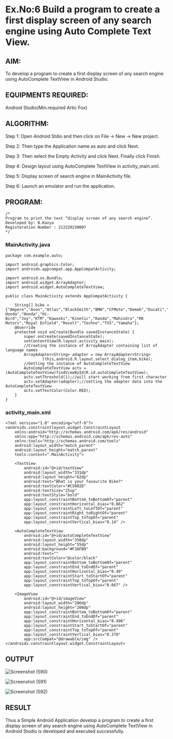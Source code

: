 # Ex.No:6 Build a program to create a first display screen of any search engine using Auto Complete Text View.
## AIM:
To develop a program to create a first display screen of any search engine using AutoComplete TextView in Android Studio.

## EQUIPMENTS REQUIRED:
Android Studio(Min.required Artic Fox)

## ALGORITHM:
Step 1: Open Android Stdio and then click on File -> New -> New project.

Step 2: Then type the Application name as auto and click Next.

Step 3: Then select the Empty Activity and click Next. Finally click Finish.

Step 4: Design layout using AutoComplete TextView in activity_main.xml.

Step 5: Display screen of search engine in MainActivity file.

Step 6: Launch an emulator and run the application.

## PROGRAM:
```
/*
Program to print the text “display screen of any search engine”.
Developed by: B.Kavya
Registeration Number : 212220230007
*/
```

### MainActivity.java
```
package com.example.auto;

import android.graphics.Color;
import androidx.appcompat.app.AppCompatActivity;

import android.os.Bundle;
import android.widget.ArrayAdapter;
import android.widget.AutoCompleteTextView;

public class MainActivity extends AppCompatActivity {

    String[] bike ={"Ampere","Avon","Atlas","BlackSmith","BMW","CFMoto","Demak","Ducati","EBike","Evolet","GenXt","Hero","Hero Honda","Honda","Hi-Bird","Joy","KTM","Kawaski","Kinetic","Kanda","Mahindra","RK Motors","Royal Enfield","Revolt","Techno","TVS","Yamaha"};
    @Override
    protected void onCreate(Bundle savedInstanceState) {
        super.onCreate(savedInstanceState);
        setContentView(R.layout.activity_main);
        //Creating the instance of ArrayAdapter containing list of language names
        ArrayAdapter<String> adapter = new ArrayAdapter<String>
                (this,android.R.layout.select_dialog_item,bike);
        //Getting the instance of AutoCompleteTextView
        AutoCompleteTextView actv =  (AutoCompleteTextView)findViewById(R.id.autoCompleteTextView);
        actv.setThreshold(1);//will start working from first character
        actv.setAdapter(adapter);//setting the adapter data into the AutoCompleteTextView
        actv.setTextColor(Color.RED);
    }
}
```

### activity_main.xml
```
<?xml version="1.0" encoding="utf-8"?>
<androidx.constraintlayout.widget.ConstraintLayout
    xmlns:android="http://schemas.android.com/apk/res/android"
    xmlns:app="http://schemas.android.com/apk/res-auto"
    xmlns:tools="http://schemas.android.com/tools"
    android:layout_width="match_parent"
    android:layout_height="match_parent"
    tools:context=".MainActivity">

    <TextView
        android:id="@+id/textView"
        android:layout_width="331dp"
        android:layout_height="62dp"
        android:text="What is your favourite Bike?"
        android:textColor="#C5082D"
        android:textSize="25sp"
        android:textStyle="bold"
        app:layout_constraintBottom_toBottomOf="parent"
        app:layout_constraintHorizontal_bias="0.662"
        app:layout_constraintLeft_toLeftOf="parent"
        app:layout_constraintRight_toRightOf="parent"
        app:layout_constraintTop_toTopOf="parent"
        app:layout_constraintVertical_bias="0.14" />

    <AutoCompleteTextView
        android:id="@+id/autoCompleteTextView"
        android:layout_width="358dp"
        android:layout_height="55dp"
        android:background="#F3AFB9"
        android:text=""
        android:textColor="@color/black"
        app:layout_constraintBottom_toBottomOf="parent"
        app:layout_constraintEnd_toEndOf="parent"
        app:layout_constraintHorizontal_bias="0.49"
        app:layout_constraintStart_toStartOf="parent"
        app:layout_constraintTop_toTopOf="parent"
        app:layout_constraintVertical_bias="0.667" />

    <ImageView
        android:id="@+id/imageView"
        android:layout_width="286dp"
        android:layout_height="200dp"
        app:layout_constraintBottom_toBottomOf="parent"
        app:layout_constraintEnd_toEndOf="parent"
        app:layout_constraintHorizontal_bias="0.496"
        app:layout_constraintStart_toStartOf="parent"
        app:layout_constraintTop_toTopOf="parent"
        app:layout_constraintVertical_bias="0.378"
        app:srcCompat="@drawable/img" />
</androidx.constraintlayout.widget.ConstraintLayout>
```
## OUTPUT

![Screenshot (590)](https://user-images.githubusercontent.com/75235813/169639384-cdb38d6f-7b84-4724-a3f8-e67d359cc9f0.png)

![Screenshot (591)](https://user-images.githubusercontent.com/75235813/169639389-2bdd2407-1b07-4e9e-920b-04bd1c3e3522.png)

![Screenshot (592)](https://user-images.githubusercontent.com/75235813/169639397-45ca6335-99d5-4fea-b8ba-8225c87cb5c6.png)


## RESULT
Thus a Simple Android Application develop a program to create a first display screen of any search engine using AutoComplete TextView in Android Studio is developed and executed successfully.

